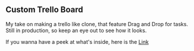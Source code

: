 ## Custom Trello Board

My take on making a trello like clone, that feature Drag and Drop for tasks. Still in production, so keep an eye out to see how it looks.

If you wanna have a peek at what's inside, here is the [Link](https://customtrello.firebaseapp.com/)

